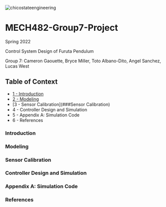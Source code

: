 ![chicostateengineering](https://user-images.githubusercontent.com/104525569/165656325-126c0024-a1b2-44f3-8fbc-4cbb8f84246b.png)
# MECH482-Group7-Project

 Spring 2022 
 
 Control System Design of Furuta Pendulum 
 
 Group 7: Cameron Gaouette, Bryce Miller, Toto Albano-Dito, Angel Sanchez, Lucas West 

## Table of Context
+ [1 - Introduction](###Introduction) 
+ [2 - Modeling](###Modeling)
+ [3 - Sensor Calibration](###Sensor Calibration)
+ 4 - Controller Design and Simulation 
+ 5 - Appendix A: Simulation Code
+ 6 - References 

### Introduction

### Modeling

### Sensor Calibration

### Controller Design and Simulation 

### Appendix A: Simulation Code

### References 
